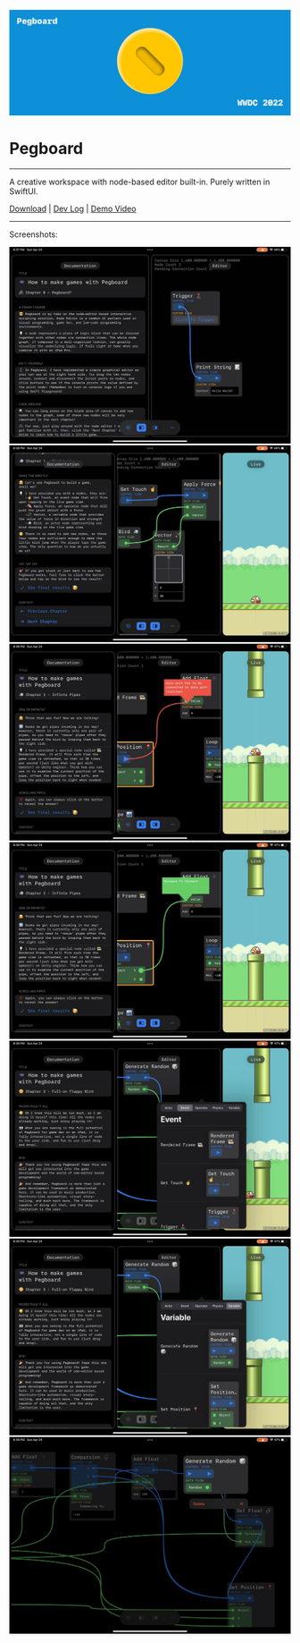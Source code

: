 ![](GitHub/banner.jpg)

# Pegboard

---

A creative workspace with node-based editor built-in. Purely written in SwiftUI.

[Download](Playgrounds/Pegboard.swiftpm.zip) | [Dev Log](https://twitter.com/JustZht/status/1516384029636849665) | [Demo Video]()

---

Screenshots:

![](GitHub/IMG_0881.jpeg)
![](GitHub/IMG_0882.jpeg)
![](GitHub/IMG_0884.jpeg)
![](GitHub/IMG_0885.jpeg)
![](GitHub/IMG_0887.jpeg)
![](GitHub/IMG_0888.jpeg)
![](GitHub/IMG_0889.jpeg)

